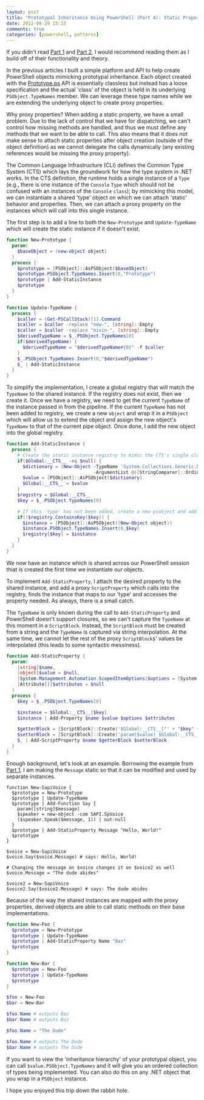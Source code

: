 ```yaml
---
layout: post
title: "Prototypal Inheritance Using PowerShell (Part 4): Static Properties"
date: 2012-08-29 15:15
comments: true
categories: [powershell, patterns]
---
```

If you didn't read [Part 1][] and [Part 2][], I would recommend reading them as I build off of their functionality and theory.

In the previous articles I built a simple platform and API to help create PowerShell objects mimicking prototypal inheritance. Each object created with the [Prototype.ps][] API is essentially classless but instead has a loose specification and the actual 'class' of the object is held in its underlying `PSObject.TypeNames` member. We can leverage these type names while we are extending the underlying object to create proxy properties.

Why proxy properties? When adding a static property, we have a small problem. Due to the lack of control that we have for dispatching, we can't control how missing methods are handled, and thus we must define any methods that we want to be able to call. This also means that it does not make sense to attach static properties after object creation (outside of the object definition) as we cannot delegate the calls dynamically (any existing references would be missing the proxy property).

The Common Language Infrastructure (CLI) defines the Common Type System (CTS) which lays the groundwork for how the type system in .NET works. In the CTS definition, the runtime holds a single instance of a `Type` (e.g., there is one instance of the `Console` `Type` which should not be confused with an instances of the `Console` `class`); by mimicking this model, we can instantiate a shared 'type' object on which we can attach 'static' behavior and properties. Then, we can attach a proxy property on the instances which will call into this single instance.

The first step is to add a line to both the `New-Prototype` and `Update-TypeName` which will create the static instance if it doesn't exist.

``` ps1
function New-Prototype {
  param(
    $baseObject = (new-object object)
  )
  process {
    $prototype = [PSObject]::AsPSObject($baseObject)
    $prototype.PSObject.TypeNames.Insert(0,"Prototype")
    $prototype | Add-StaticInstance
    $prototype
  }
}

function Update-TypeName {
  process {
    $caller = (Get-PSCallStack)[1].Command
    $caller = $caller -replace "new-", [string]::Empty
    $caller = $caller -replace "mixin-", [string]::Empty
    $derivedTypeName = $_.PSObject.TypeNames[0]
    if($derivedTypeName) {
      $derivedTypeName = "$derivedTypeName#{0}" -f $caller
    }
    $_.PSObject.TypeNames.Insert(0,"$derivedTypeName")
    $_ | Add-StaticInstance
  }
}
```

To simplify the implementation, I create a global registry that will match the `TypeName` to the shared instance. If the registry does not exist, then we create it. Once we have a registry, we need to get the current `TypeName` of the instance passed in from the pipeline. If the current `TypeName` has not been added to registry, we create a new `object` and wrap it in a `PSObject` which will allow us to extend the object and assign the new object's `TypeName` to that of the current pipe object. Once done, I add the new object into the global registry.

``` ps1
function Add-StaticInstance {
  process {
    # Create the static instance registry to mimic the CTS's single class instance per type
    if($Global:__CTS__ -eq $null) {
      $dictionary = (New-Object -TypeName 'System.Collections.Generic.Dictionary[string,object]' 
                                -ArgumentList @([StringComparer]::OrdinalIgnoreCase))
      $value = [PSObject]::AsPSObject($dictionary)
      $Global:__CTS__ = $value
    }
    $registry = $Global:__CTS__
    $key = $_.PSObject.TypeNames[0]

    # If this 'type' has not been added, create a new psobject and add it
    if(!$registry.ContainsKey($key)) {
      $instance = [PSObject]::AsPSObject((New-Object object))
      $instance.PSObject.TypeNames.Insert(0,$key)
      $registry[$key] = $instance
    }
  }
}
```

We now have an instance which is shared across our PowerShell session thiat is created the first time we instantiate our objects.

To implement `Add-StaticProperty`, I attach the desired property to the shared instance, and add a proxy `ScriptProperty` which calls into the registry, finds the instance that maps to our 'type' and accesses the property needed. As always, there is a small catch.

The `TypeName` is only known during the call to `Add-StaticProperty` and PowerShell doesn't support closures, so we can't capture the `TypeName` at this moment in a `ScriptBlock`. Instead, the `ScriptBlock` must be created from a string and the `TypeName` is captured via string interpolation. At the same time, we cannot let the rest of the proxy `ScriptBlock`s' values be interpolated (this leads to some syntactic messiness).

``` ps1
function Add-StaticProperty {
  param(
    [string]$name, 
    [object]$value = $null,
    [System.Management.Automation.ScopedItemOptions]$options = [System.Management.Automation.ScopedItemOptions]::None,
    [Attribute[]]$attributes = $null
  )
  process {
    $key = $_.PSObject.TypeNames[0]

    $instance = $Global:__CTS__[$key]
    $instance | Add-Property $name $value $options $attributes

    $getterBlock = [ScriptBlock]::Create('$Global:__CTS__["' + "$key" + '"].' + "$name")
    $setterBlock = [ScriptBlock]::Create('param($value) $Global:__CTS__["' + "$key" + '"].' + "$name" + ' = $value')
    $_ | Add-ScriptProperty $name $getterBlock $setterBlock
  }
}
```

Enough background, let's look at an example. Borrowing the example from [Part 1][], I am making the `Message` static so that it can be modified and used by separate instances.

```
function New-SapiVoice {
  $prototype = New-Prototype
  $prototype | Update-TypeName
  $prototype | Add-Function Say {
    param([string]$message)
    $speaker = new-object -com SAPI.SpVoice
    ($speaker.Speak($message, 1)) | out-null
  }
  $prototype | Add-StaticProperty Message "Hello, World!"
  $prototype
}

$voice = New-SapiVoice
$voice.Say($voice.Message) # says: Hello, World!

# Changing the message on $voice changes it on $voice2 as well
$voice.Message = "The dude abides"

$voice2 = New-SapiVoice
$voice2.Say($voice2.Message) # says: The dude abides
```

Because of the way the shared instances are mapped with the proxy properties, derived objects are able to call static methods on their base implementations. 

``` ps1
function New-Foo {
  $prototype = New-Prototype
  $prototype | Update-TypeName
  $prototype | Add-StaticProperty Name "Baz"
  $prototype
}

function New-Bar {
  $prototype = New-Foo
  $prototype | Update-TypeName
  $prototype
}

$foo = New-Foo
$bar = New-Bar

$foo.Name # outputs Baz
$bar.Name # outputs Baz

$foo.Name = "The Dude"

$foo.Name # outputs The Dude
$bar.Name # outputs The Dude
```


If you want to view the 'inheritance hierarchy' of your prototypal object, you can call `$value.PSObject.TypeNames` and it will give you an ordered collection of types being implemented. You can also do this on any .NET object that you wrap in a `PSObject` instance.

I hope you enjoyed this trip down the rabbit hole.

  [Part 1]: /2012/08/prototypal-inheritance-using-powershell
  [Part 2]: /2012/08/prototypal-inheritance-using-powershell-part-two-scriptproperties
  [Prototype.ps]: https://github.com/idavis/prototype.ps